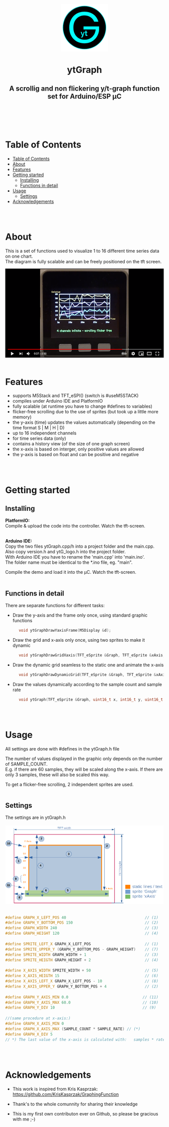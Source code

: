 <!-- https://www.markdownguide.org/basic-syntax/ -->
<p align="center">
  <a href="" rel="noopener">
  <img width=150px height=150px src="./docs/ytG.png" alt="Project logo"></a>
</p>

<h1 align="center">ytGraph
</h1>

<h2 align="center">A scrollig and non flickering y/t-graph function set for Arduino/ESP µC
</h2>

 <br> 
 <br> 
 <br> 
 <br> 

# Table of Contents

- [Table of Contents](#table-of-contents)
- [About <a name = "about"></a>](#about-)
- [Features <a name = "features"></a>](#features-)
- [Getting started <a name = "getting-started"></a>](#getting-started-)
  - [Installing <a name = "installing"></a>](#installing-)
  - [Functions in detail <a name = "details"></a>](#functions-in-detail-)
- [Usage <a name="usage"></a>](#usage-)
  - [Settings <a name="settings"></a>](#settings-)
- [Acknowledgements <a name = "acknowledgements"></a>](#acknowledgements-)

<br>
<br> 

# About <a name = "about"></a>

This is a set of functions used to visualize 1 to 16 different time series data on one chart. <br>
The diagram is fully scalable and can be freely positioned on the tft screen.
<br>

<a href="https://www.youtube.com/watch?v=DEbrmliXfTE" rel="">
<img src="./docs/ytGraph - YouTube.png" alt="Project logo"></a>

<br>
<br>

# Features <a name = "features"></a>
- supports M5Stack and TFT_eSPI() (switch is #useM5STACK)
- compiles under Arduino IDE and PlatformIO
- fully scalable (at runtime you have to change #defines to variables)
- flicker-free scrolling due to the use of sprites (but took up a little more memory)
- the y-axis (time) updates the values ​​automatically (depending on the time format S | M | H | D)
- up to 16 independent channels
- for time series data (only)
- contains a history view (of the size of one graph screen)
- the x-axis is based on interger, only positive values are allowed
- the y-axis is based on float and can be positive and negative
<br> 
<br>  

# Getting started <a name = "getting-started"></a>

## Installing <a name = "installing"></a>
**PlatformIO:**<br>
Compile & upload the code into the controller. Watch the tft-screen.<br><br>

**Arduino IDE:**<br>
Copy the two files ytGraph.cpp/h into a project folder and the main.cpp. <br>
Also copy version.h and ytG_logo.h into the project folder.<br>
With Arduino IDE you have to rename the 'main.cpp' into 'main.ino'.<br>
The folder name must be identical to the *.ino file, eg. "main".<br>

Compile the demo and load it into the µC. Watch the tft-screen.<br>
<br>

## Functions in detail <a name = "details"></a>

There are separate functions for different tasks:

- Draw the y-axis and the frame only once, using standard graphic functions
```cpp
      void ytGraphDrawYaxisFrame(M5Display &d);
```
- Draw the grid and x-axis only once, using two sprites to make it dynamic
```cpp
      void ytGraphDrawGridXaxis(TFT_eSprite &Graph, TFT_eSprite &xAxis, int16_t &LastXGridLinePos);
```
- Draw the dynamic grid seamless to the static one and animate the x-axis 
```cpp
      void ytGraphDrawDynamicGrid(TFT_eSprite &Graph, TFT_eSprite &xAxis, int16_t oox, int16_t &LastXGridLinePos);
```
- Draw the values dynamically according to the sample count and sample rate
```cpp
      void ytGraph(TFT_eSprite &Graph, uint16_t x, int16_t y, uint16_t LineColor, int16_t &ox, int16_t &oy);
```
<br> 
<br>  

# Usage <a name="usage"></a>

All settings are done with #defines in the ytGraph.h file<br>

The number of values ​​displayed in the graphic only depends on the number of SAMPLE_COUNT.<br>
E.g. if there are 60 samples, they will be scaled along the x-axis. If there are only 3 samples, these will also be scaled this way.<br>

To get a flicker-free scrolling, 2 independent sprites are used.
<br>
<br>

## Settings <a name="settings"></a>

The settings are in ytGraph.h<br><br>
<img  src="./docs/graph_schemata.png" alt="Project logo"></a><br><br>

```c++
#define GRAPH_X_LEFT_POS 40                                   // (1)	
#define GRAPH_Y_BOTTOM_POS 150                                // (2)
#define GRAPH_WIDTH 240                                       // (3)
#define GRAPH_HEIGHT 120                                      // (4)

#define SPRITE_LEFT_X GRAPH_X_LEFT_POS                        // (1)
#define SPRITE_UPPER_Y (GRAPH_Y_BOTTOM_POS - GRAPH_HEIGHT)    // (7)
#define SPRITE_WIDTH GRAPH_WIDTH + 1                          // (3)
#define SPRITE_HEIGTH GRAPH_HEIGHT + 2                        // (4)

#define X_AXIS_WIDTH SPRITE_WIDTH + 50                        // (5)
#define X_AXIS_HEIGTH 15                                      // (6)
#define X_AXIS_LEFT_X GRAPH_X_LEFT_POS - 10                   // (8)
#define X_AXIS_UPPER_Y GRAPH_Y_BOTTOM_POS + 4                 // (2)

#define GRAPH_Y_AXIS_MIN 0.0                                 // (11)
#define GRAPH_Y_AXIS_MAX 60.0                                // (10)
#define GRAPH_Y_DIV 10                                       // (9)

//(same procedure at x-axis:)
#define GRAPH_X_AXIS_MIN 0
#define GRAPH_X_AXIS_MAX (SAMPLE_COUNT * SAMPLE_RATE) // (*)
#define GRAPH_X_DIV 5
// *) The last value of the x-axis is calculated with:   samples * rate   (e.g. 60 samples * 5 sec = 300 sec)
```


<br>
<br>

# Acknowledgements <a name = "acknowledgements"></a>

- This work is inspired from Kris Kasprzak: https://github.com/KrisKasprzak/GraphingFunction

- Thank's to the whole comunnity for sharing their knowledge

- This is my first own contributon ever on Github, so please be gracious with me ;-)